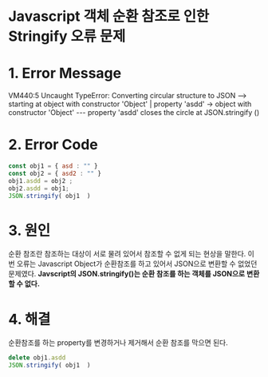 # Javascript 객체 순환 참조로 인한 Stringify 오류 문제

# 1. Error Message

VM440:5 Uncaught TypeError: Converting circular structure to JSON
    --> starting at object with constructor 'Object'
    |     property 'asdd' -> object with constructor 'Object'
    --- property 'asdd' closes the circle
    at JSON.stringify (<anonymous>)

# 2. Error Code

```javascript
const obj1 = { asd : "" }
const obj2 = { asd2 : "" }
obj1.asdd = obj2 ;
obj2.asdd = obj1;
JSON.stringify( obj1  ) 
```

# 3. 원인

순환 참조란 참조하는 대상이 서로 물려 있어서 참조할 수 없게 되는 현상을 말한다. 이번 오류는 Javascript Object가 순환참조를 하고 있어서 JSON으로 변환할 수 없었던 문제였다. **Javscript의 JSON.stringify()는 순환 참조를 하는 객체를 JSON으로 변환할 수 없다.**

# 4. 해결

순환참조를 하는 property를 변경하거나 제거해서 순환 참조를 막으면 된다.

```javascript
delete obj1.asdd
JSON.stringify( obj1  ) 
```



